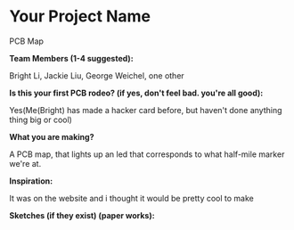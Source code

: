 # Your Project Name

PCB Map

**Team Members (1-4 suggested):**

Bright Li, Jackie Liu, George Weichel, one other

**Is this your first PCB rodeo? (if yes, don't feel bad. you're all good):**

Yes(Me(Bright) has made a hacker card before, but haven't done anything thing big or cool)

**What you are making?**

A PCB map, that lights up an led that corresponds to what half-mile marker we're at. 

**Inspiration:**

It was on the website and i thought it would be pretty cool to make

**Sketches (if they exist) (paper works):**
